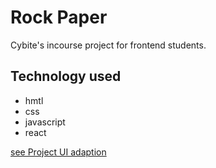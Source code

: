# Rock Paper

Cybite's incourse project for frontend students.

## Technology used
- hmtl
- css
- javascript
- react
  
[see Project UI adaption](https://dribbble.com/shots/13946587-Rock-Paper-Scissors-game)
